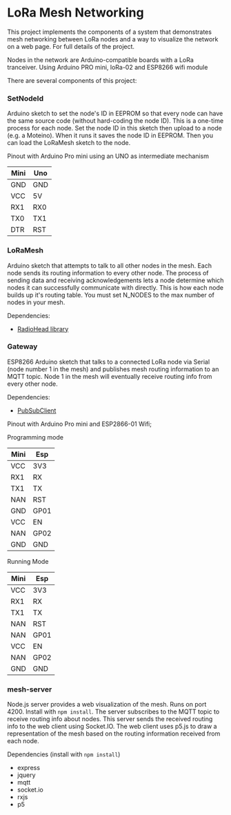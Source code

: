 # LoRa Mesh Networking

This project implements the components of a system that demonstrates mesh networking between LoRa nodes and a way to visualize the network on a web page. For full details of the project.

Nodes in the network are Arduino-compatible boards with a LoRa tranceiver. Using Arduino PRO mini, loRa-02 and ESP8266 wifi module

There are several components of this project:

### SetNodeId

Arduino sketch to set the node's ID in EEPROM so that every node can have the same source code (without hard-coding the node ID). This is a one-time process for each node. Set the node ID in this sketch then upload to a node (e.g. a Moteino). When it runs it saves the node ID in EEPROM. Then you can load the LoRaMesh sketch to the node.

Pinout with Arduino Pro mini using an UNO as intermediate mechanism

| Mini  |  Uno  |
| ----- | ----- |
|  GND  |  GND  |
|  VCC  |  5V   |
|  RX1  |  RX0  |
|  TX0  |  TX1  |
|  DTR  |  RST  |

### LoRaMesh

Arduino sketch that attempts to talk to all other nodes in the mesh. Each node sends its routing information to every other node. The process of sending data and receiving acknowledgements lets a node determine which nodes it can successfully communicate with directly. This is how each node builds up it's routing table. You must set N_NODES to the max number of nodes in your mesh.

Dependencies:

* [RadioHead library](http://www.airspayce.com/mikem/arduino/RadioHead/)


### Gateway

ESP8266 Arduino sketch that talks to a connected LoRa node via Serial (node number 1 in the mesh) and publishes mesh routing information to an MQTT topic. Node 1 in the mesh will eventually receive routing info from every other node.

Dependencies:

* [PubSubClient](https://github.com/knolleary/pubsubclient)

Pinout with Arduino Pro mini and ESP2866-01 Wifi;

Programming mode

| Mini  |  Esp  |
| ----- | ----- |
|  VCC  |  3V3  |
|  RX1  |  RX   |
|  TX1  |  TX   |
|  NAN  |  RST  |
|  GND  |  GP01 |
|  VCC  |   EN  |
|  NAN  |  GP02 |
|  GND  |  GND  |

Running Mode

| Mini  |  Esp  |
| ----- | ----- |
|  VCC  |  3V3  |
|  RX1  |  RX   |
|  TX1  |  TX   |
|  NAN  |  RST  |
|  NAN  |  GP01 |
|  VCC  |   EN  |
|  NAN  |  GP02 |
|  GND  |  GND  |

### mesh-server

Node.js server provides a web visualization of the mesh. Runs on port 4200. Install with `npm install`. The server subscribes to the MQTT topic to receive routing info about nodes. This server sends the received routing info to the web client using Socket.IO. The web client uses p5.js to draw a representation of the mesh based on the routing information received from each node.

Dependencies (install with `npm install`)

* express
* jquery
* mqtt
* socket.io
* rxjs
* p5




